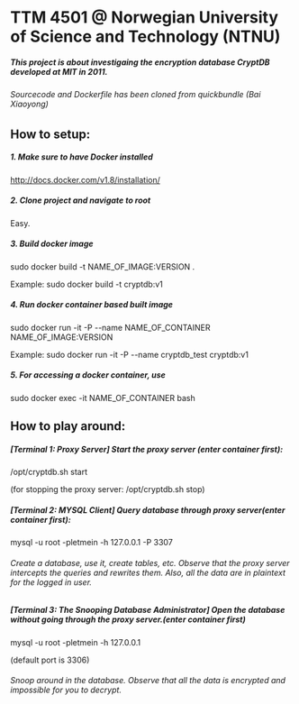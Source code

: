 # TTM 4501 @ Norwegian University of Science and Technology (NTNU)

##### This project is about investigaing the encryption database CryptDB developed at MIT in 2011.

###### Sourcecode and Dockerfile has been cloned from quickbundle (Bai Xiaoyong)

## How to setup:

##### 1. Make sure to have Docker installed

http://docs.docker.com/v1.8/installation/

##### 2. Clone project and navigate to root

Easy.

##### 3. Build docker image

sudo docker build -t NAME_OF_IMAGE:VERSION .

Example: sudo docker build -t cryptdb:v1

##### 4. Run docker container based built image

sudo docker run -it -P --name NAME_OF_CONTAINER NAME_OF_IMAGE:VERSION

Example: sudo docker run -it -P --name cryptdb_test cryptdb:v1

##### 5. For accessing a docker container, use

sudo docker exec -it NAME_OF_CONTAINER bash



## How to play around:


##### [Terminal 1: Proxy Server] Start the proxy server (enter container first):

/opt/cryptdb.sh start

(for stopping the proxy server: /opt/cryptdb.sh stop)


##### [Terminal 2: MYSQL Client] Query database through proxy server(enter container first):

mysql -u root -pletmein -h 127.0.0.1 -P 3307

###### Create a database, use it, create tables, etc. Observe that the proxy server intercepts the queries and rewrites them. Also, all the data are in plaintext for the logged in user.


##### [Terminal 3: The Snooping Database Administrator] Open the database without going through the proxy server.(enter container first)

mysql -u root -pletmein -h 127.0.0.1

(default port is 3306)

###### Snoop around in the database. Observe that all the data is encrypted and impossible for you to decrypt.
